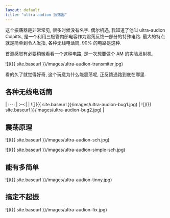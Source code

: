 ```yaml
---
layout: default
title: "ultra-audion 振荡器"
---
```


这个振荡器是非常常见, 很多时候没有名字. 偶尔机遇, 我知道了他叫  ultra-audion Colpitts, 是一个利用三极管内部电容作为震荡反馈一部分的特殊电路. 最大的特点就是简单到令人发指, 各种无线电话筒, 90% 的电路是这种.

首测感觉有必要稍微看看一个这种电路, 是一次想要做个 AM 的实验发射机. 

![]({{ site.baseurl }}/images/ultra-audion-transmiter.jpg)

看的久了就觉得好奇, 这个玩意为什么能震荡呢, 正反馈通路到底在哪里.

## 各种无线电话筒

| :--: | :--:|
| ![]({{ site.baseurl }}/images/ultra-audion-bug1.jpg) | ![]({{ site.baseurl }}/images/ultra-audion-bug2.jpg) |

## 震荡原理

![]({{ site.baseurl }}/images/ultra-audion-sch.jpg)

![]({{ site.baseurl }}/images/ultra-audion-simple-sch.jpg)

## 能有多简单

![]({{ site.baseurl }}/images/ultra-audion-tinny.jpg)

## 搞定不起振

![]({{ site.baseurl }}/images/ultra-audion-fix.jpg)
